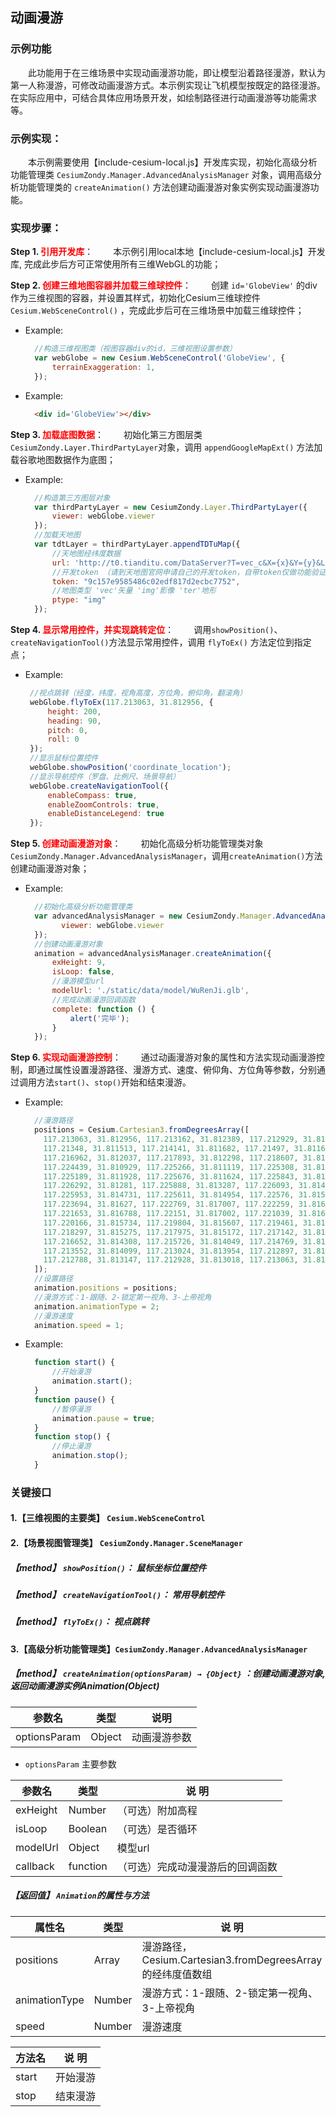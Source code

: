 ## 动画漫游

### 示例功能

&ensp;&ensp;&ensp;&ensp;此功能用于在三维场景中实现动画漫游功能，即让模型沿着路径漫游，默认为第一人称漫游，可修改动画漫游方式。本示例实现让飞机模型按既定的路径漫游。在实际应用中，可结合具体应用场景开发，如绘制路径进行动画漫游等功能需求等。

### 示例实现：

&ensp;&ensp;&ensp;&ensp;本示例需要使用【include-cesium-local.js】开发库实现，初始化高级分析功能管理类 `CesiumZondy.Manager.AdvancedAnalysisManager` 对象，调用高级分析功能管理类的 `createAnimation()` 方法创建动画漫游对象实例实现动画漫游功能。

### 实现步骤：

**Step 1. <font color=red>引用开发库</font>**：
&ensp;&ensp;&ensp;&ensp;本示例引用local本地【include-cesium-local.js】开发库, 完成此步后方可正常使用所有三维WebGL的功能；

**Step 2. <font color=red>创建三维地图容器并加载三维球控件</font>**：
&ensp;&ensp;&ensp;&ensp;创建 `id='GlobeView'` 的div作为三维视图的容器，并设置其样式，初始化Cesium三维球控件 `Cesium.WebSceneControl()` ，完成此步后可在三维场景中加载三维球控件；

* Example:
  ``` Javascript
    //构造三维视图类（视图容器div的id，三维视图设置参数）
    var webGlobe = new Cesium.WebSceneControl('GlobeView', {
        terrainExaggeration: 1,
    }); 
  ```

* Example:
  ``` html
    <div id='GlobeView'></div>
  ```

**Step 3. <font color=red>加载底图数据</font>**：
&ensp;&ensp;&ensp;&ensp;初始化第三方图层类`CesiumZondy.Layer.ThirdPartyLayer`对象，调用 `appendGoogleMapExt()` 方法加载谷歌地图数据作为底图；

* Example:
  ``` Javascript
    //构造第三方图层对象
    var thirdPartyLayer = new CesiumZondy.Layer.ThirdPartyLayer({
        viewer: webGlobe.viewer
    });
    //加载天地图
    var tdtLayer = thirdPartyLayer.appendTDTuMap({
        //天地图经纬度数据
        url: 'http://t0.tianditu.com/DataServer?T=vec_c&X={x}&Y={y}&L={l}',
        //开发token （请到天地图官网申请自己的开发token，自带token仅做功能验证随时可能失效）
        token: "9c157e9585486c02edf817d2ecbc7752",
        //地图类型 'vec'矢量 'img'影像 'ter'地形
        ptype: "img"
    });
  ```

**Step 4. <font color=red>显示常用控件，并实现跳转定位</font>**：
&ensp;&ensp;&ensp;&ensp;调用`showPosition()`、`createNavigationTool()`方法显示常用控件，调用 `flyToEx()` 方法定位到指定点；

* Example:
   ``` Javascript
    //视点跳转（经度，纬度，视角高度，方位角，俯仰角，翻滚角）
    webGlobe.flyToEx(117.213063, 31.812956, {
        height: 200,
        heading: 90,
        pitch: 0,
        roll: 0
    });
    //显示鼠标位置控件
    webGlobe.showPosition('coordinate_location');
    //显示导航控件（罗盘、比例尺、场景导航）
    webGlobe.createNavigationTool({
        enableCompass: true,
        enableZoomControls: true,
        enableDistanceLegend: true
    });
   ```

**Step 5. <font color=red>创建动画漫游对象</font>**：
&ensp;&ensp;&ensp;&ensp;初始化高级分析功能管理类对象`CesiumZondy.Manager.AdvancedAnalysisManager`，调用`createAnimation()`方法创建动画漫游对象； 

* Example:
  ``` Javascript
    //初始化高级分析功能管理类
    var advancedAnalysisManager = new CesiumZondy.Manager.AdvancedAnalysisManager({
          viewer: webGlobe.viewer
    });
    //创建动画漫游对象
    animation = advancedAnalysisManager.createAnimation({
        exHeight: 9,
        isLoop: false,
        //漫游模型url
        modelUrl: './static/data/model/WuRenJi.glb',
        //完成动画漫游回调函数
        complete: function () {
            alert('完毕');
        }
    });
  ```

**Step 6. <font color=red>实现动画漫游控制</font>**：
&ensp;&ensp;&ensp;&ensp;通过动画漫游对象的属性和方法实现动画漫游控制，即通过属性设置漫游路径、漫游方式、速度、俯仰角、方位角等参数，分别通过调用方法`start()`、`stop()`开始和结束漫游。

* Example:
  ``` Javascript
    //漫游路径
    positions = Cesium.Cartesian3.fromDegreesArray([
      117.213063, 31.812956, 117.213162, 31.812389, 117.212929, 31.812056, 117.213275, 31.811582,
      117.21348, 31.811513, 117.214141, 31.811682, 117.21497, 31.811691, 117.216318, 31.811454,
      117.216962, 31.812037, 117.217893, 31.812298, 117.218607, 31.811488, 117.219466, 31.810935,
      117.224439, 31.810929, 117.225266, 31.811119, 117.225308, 31.81131, 117.224819, 31.811724,
      117.225189, 31.811928, 117.225676, 31.811624, 117.225843, 31.811943, 117.22625, 31.812183,
      117.226292, 31.81281, 117.225888, 31.813287, 117.226093, 31.814059, 117.22564, 31.814582,
      117.225953, 31.814731, 117.225611, 31.814954, 117.22576, 31.815233, 117.224073, 31.816329,
      117.223694, 31.81627, 117.222769, 31.817007, 117.222259, 31.816871, 117.221922, 31.816707,
      117.221653, 31.816788, 117.22151, 31.817002, 117.221039, 31.816891, 117.220395, 31.816352,
      117.220166, 31.815734, 117.219804, 31.815607, 117.219461, 31.815122, 117.21878, 31.814846,
      117.218297, 31.815275, 117.217975, 31.815172, 117.217142, 31.815229, 117.216753, 31.815124,
      117.216652, 31.814308, 117.215726, 31.814049, 117.214769, 31.813517, 117.214111, 31.813717,
      117.213552, 31.814099, 117.213024, 31.813954, 117.212897, 31.813892, 117.213224, 31.813681,
      117.212788, 31.813147, 117.212928, 31.813018, 117.213063, 31.812956
    ]);
    //设置路径
    animation.positions = positions;
    //漫游方式：1-跟随、2-锁定第一视角、3-上帝视角
    animation.animationType = 2;
    //漫游速度
    animation.speed = 1;
  ```

* Example:
  ``` Javascript
    function start() {
        //开始漫游
        animation.start();
    }
    function pause() {
        //暂停漫游
        animation.pause = true;
    }
    function stop() {
        //停止漫游
        animation.stop();
    }
  ```

### 关键接口

#### 1.【三维视图的主要类】 `Cesium.WebSceneControl`

#### 2.【场景视图管理类】 `CesiumZondy.Manager.SceneManager`

##### 【method】 `showPosition()`： 鼠标坐标位置控件

##### 【method】 `createNavigationTool()`： 常用导航控件

##### 【method】 `flyToEx()`： 视点跳转


#### 3.【高级分析功能管理类】`CesiumZondy.Manager.AdvancedAnalysisManager`

##### 【method】 `createAnimation(optionsParam) → {Object}` ：创建动画漫游对象, 返回动画漫游实例Animation(Object)

|参数名|类型|说明|
|-|-|-|
|optionsParam|Object|动画漫游参数|

* `optionsParam` 主要参数

|参数名|类型|说 明|
|-|-|-|
|exHeight|Number|（可选）附加高程|
|isLoop|Boolean|（可选）是否循环|
|modelUrl|Object|模型url|
|callback|function|（可选）完成动漫漫游后的回调函数|

##### 【返回值】 `Animation`的属性与方法

|属性名|类型|说 明|
|-|-|-|
|positions|Array|漫游路径，Cesium.Cartesian3.fromDegreesArray的经纬度值数组|
|animationType|Number|漫游方式：1-跟随、2-锁定第一视角、3-上帝视角|
|speed|Number|漫游速度|


|方法名|说 明|
|-|-|
|start|开始漫游|
|stop|结束漫游|
